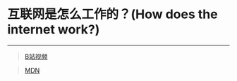 # 互联网是怎么工作的？(How does the internet work?)
 

 ---

 > [B站视频](https://www.bilibili.com/video/BV1nb411s7EG?from=search&seid=12669967110694019091)

 > [MDN](https://developer.mozilla.org/zh-CN/docs/learn/How_the_Internet_works)